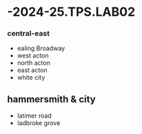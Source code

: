 # -2024-25.TPS.LAB02
### central-east
- ealing Broadway
- west acton
- north acton
- east acton
- white city
## hammersmith & city
- latimer road
- ladbroke grove